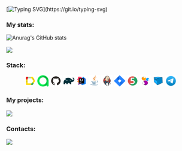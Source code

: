 [![Typing SVG](https://readme-typing-svg.herokuapp.com?color=%2336BCF7&lines=Hi,+i'm+Alyona:wave:)](https://git.io/typing-svg)


### My stats:
![Anurag's GitHub stats](https://github-readme-stats.vercel.app/api?username=Justice2123&show_icons=true&theme=cobalt)

<a href="https://github.com/Justice2123/github-readme-stats"><img align="center" src="https://github-readme-stats.vercel.app/api/top-langs/?username=Justice2123&layout=compact&theme=cobalt" /></a>
### Stack:
<p align="center">
<a href = "https://allurereport.org/"><img src="media/logo/Allure_Report.svg" width="6%" title="Allure_Report"></a>
<a href = "https://qameta.io/"><img src="media/logo/AllureTestOps.svg" width="6%" title="AllureTestOps"></a>
<a href = "https://github.com/"><img src="media/logo/GitHub.svg" width="6%" title="GitHub"></a>
<a href = "https://gradle.com/"><img src="media/logo/Gradle.svg" width="6%" title="Gradle"></a>
<a href = "https://www.jetbrains.com/idea/"><img src="media/logo/Intelij_IDEA.svg" width="6%" title="Intelij_IDEA"></a>
<a href = "https://www.java.com/ru/"><img src="media/logo/Java.svg" width="6%" title="Java"></a>
<a href = "https://www.jenkins.io/"><img src="media/logo/Jenkins.svg" width="6%" title="Jenkins"></a>
<a href = "https://www.atlassian.com/ru/software/jira"><img src="media/logo/jira.svg" width="6%"  title="jira"></a>
<a href = "https://junit.org/junit5/"><img src="media/logo/JUnit5.svg" width="6%" title="JUnit5"></a>
<a href = "https://ru.selenide.org/"><img src="media/logo/Selenide.svg" width="6%" title="Selenide"></a>
<a href = "https://aerokube.com/selenoid/"><img src="media/logo/Selenoid.svg" width="6%" title="Selenoid"></a>
<a href = "https://telegram.org/"><img src="media/logo/Telegram.svg" width="6%" title="telegram"></a>
</p>

### My projects:
<a href="https://github.com/Justice2123/demoqa_test_28_14">
  <img align="center" src="https://github-readme-stats.vercel.app/api/pin/?username=Justice2123&repo=demoqa_test_28_14&theme=cobalt" />
</a>

### Contacts:
<a href='https://t.me/BonjornoAlyona'><img src='https://img.shields.io/badge/Telegram-blue'/></a>

